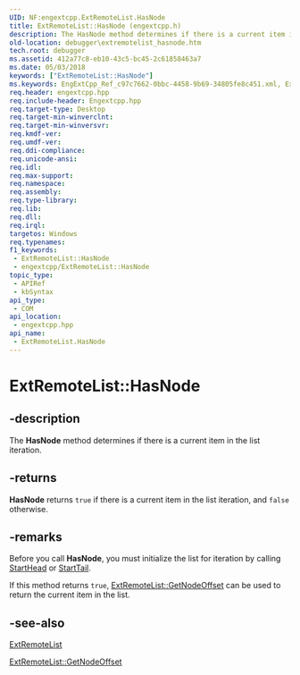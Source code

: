 ```yaml
---
UID: NF:engextcpp.ExtRemoteList.HasNode
title: ExtRemoteList::HasNode (engextcpp.h)
description: The HasNode method determines if there is a current item in the list iteration.
old-location: debugger\extremotelist_hasnode.htm
tech.root: debugger
ms.assetid: 412a77c8-eb10-43c5-bc45-2c61858463a7
ms.date: 05/03/2018
keywords: ["ExtRemoteList::HasNode"]
ms.keywords: EngExtCpp_Ref_c97c7662-0bbc-4458-9b69-34805fe8c451.xml, ExtRemoteList class [Windows Debugging],HasNode method, ExtRemoteList.HasNode, ExtRemoteList::HasNode, HasNode, HasNode method [Windows Debugging], HasNode method [Windows Debugging],ExtRemoteList class, debugger.extremotelist_hasnode
req.header: engextcpp.hpp
req.include-header: Engextcpp.hpp
req.target-type: Desktop
req.target-min-winverclnt: 
req.target-min-winversvr: 
req.kmdf-ver: 
req.umdf-ver: 
req.ddi-compliance: 
req.unicode-ansi: 
req.idl: 
req.max-support: 
req.namespace: 
req.assembly: 
req.type-library: 
req.lib: 
req.dll: 
req.irql: 
targetos: Windows
req.typenames: 
f1_keywords:
 - ExtRemoteList::HasNode
 - engextcpp/ExtRemoteList::HasNode
topic_type:
 - APIRef
 - kbSyntax
api_type:
 - COM
api_location:
 - engextcpp.hpp
api_name:
 - ExtRemoteList.HasNode
---
```


# ExtRemoteList::HasNode


## -description

The <b>HasNode</b> method determines if there is a current item in the list iteration.

## -returns

<b>HasNode</b> returns <code>true</code> if there is a current item in the list iteration, and <code>false</code> otherwise.

## -remarks

Before you call <b>HasNode</b>, you must initialize the list for iteration by calling <a href="/windows-hardware/drivers/ddi/engextcpp/nf-engextcpp-extremotelist-starthead">StartHead</a> or <a href="/windows-hardware/drivers/ddi/engextcpp/nf-engextcpp-extremotelist-starttail">StartTail</a>.

If this method returns <code>true</code>, <a href="/windows-hardware/drivers/ddi/engextcpp/nf-engextcpp-extremotelist-getnodeoffset">ExtRemoteList::GetNodeOffset</a> can be used to return the current item in the list.

## -see-also

<a href="/windows-hardware/drivers/ddi/engextcpp/nl-engextcpp-extremotelist">ExtRemoteList</a>



<a href="/windows-hardware/drivers/ddi/engextcpp/nf-engextcpp-extremotelist-getnodeoffset">ExtRemoteList::GetNodeOffset</a>